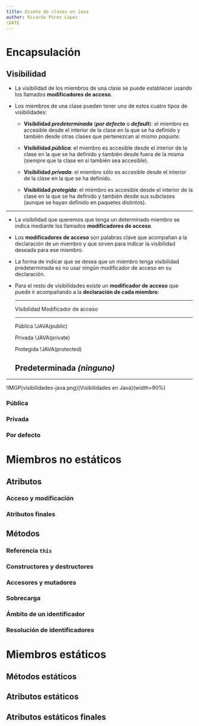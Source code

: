 ```yaml
---
title: Diseño de clases en Java
author: Ricardo Pérez López
!DATE
---
```


# Encapsulación

## Visibilidad

- La visibilidad de los miembros de una clase se puede establecer usando los
  llamados **modificadores de acceso**.

- Los miembros de una clase pueden tener uno de estos cuatro tipos de
  visibilidades:

  - **Visibilidad _predeterminada_** (**_por defecto_** o **_default_**): el
    miembro es accesible desde el interior de la clase en la que se ha definido
    y también desde otras clases que pertenezcan al mismo _paquete_.

  - **Visibilidad _pública_**: el miembro es accesible desde el interior de la
    clase en la que se ha definido y también desde fuera de la misma (siempre
    que la clase en sí también sea accesible).

  - **Visibilidad _privada_**: el miembro sólo es accesible desde el interior
    de la clase en la que se ha definido.

  - **Visibilidad _protegida_**: el miembro es accesible desde el interior de
    la clase en la que se ha definido y también desde sus subclases (aunque se
    hayan definido en paquetes distintos).

---

- La visibilidad que queremos que tenga un determinado miembro se indica
  mediante los llamados **modificadores de acceso**.

- Los **modificadores de acceso** son palabras clave que acompañan a la
  declaración de un miembro y que sirven para indicar la visibilidad deseada
  para ese miembro.

- La forma de indicar que se desea que un miembro tenga visibilidad
  predeterminada es no usar ningún modificador de acceso en su declaración.

- Para el resto de visibilidades existe un **modificador de acceso** que puede
  ir acompañando a la **declaración de cada miembro**:

  -----------------------------------------------------------
  Visibilidad       Modificador de acceso
  ----------------- -----------------------------------------
  Pública           !JAVA(public)

  Privada           !JAVA(private)

  Protegida         !JAVA(protected)

  Predeterminada    _(ninguno)_
  -----------------------------------------------------------

---

!IMGP(visibilidades-java.png)(Visibilidades en Java)(width=90%)

### Pública

### Privada

### Por defecto

# Miembros no estáticos

## Atributos

### Acceso y modificación

### Atributos finales

## Métodos

### Referencia `this`

### Constructores y destructores

### Accesores y mutadores

### Sobrecarga

### Ámbito de un identificador

### Resolución de identificadores

# Miembros estáticos

## Métodos estáticos

## Atributos estáticos

## Atributos estáticos finales

